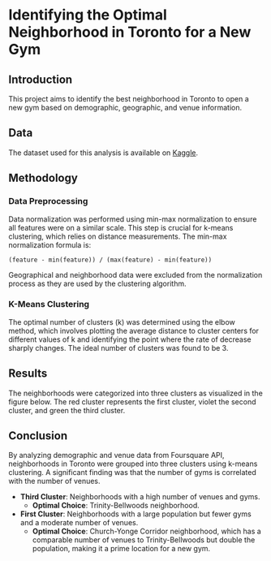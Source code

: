 # Identifying the Optimal Neighborhood in Toronto for a New Gym

## Introduction
This project aims to identify the best neighborhood in Toronto to open a new gym based on demographic, geographic, and venue information. 

## Data
The dataset used for this analysis is available on [Kaggle](https://www.kaggle.com/datasets/youssef19/toronto-neighborhoods-inforamtion).

## Methodology 

### Data Preprocessing
Data normalization was performed using min-max normalization to ensure all features were on a similar scale. This step is crucial for k-means clustering, which relies on distance measurements. The min-max normalization formula is:
```
(feature - min(feature)) / (max(feature) - min(feature))
```
Geographical and neighborhood data were excluded from the normalization process as they are used by the clustering algorithm.

### K-Means Clustering
The optimal number of clusters (k) was determined using the elbow method, which involves plotting the average distance to cluster centers for different values of k and identifying the point where the rate of decrease sharply changes. The ideal number of clusters was found to be 3.

## Results 
The neighborhoods were categorized into three clusters as visualized in the figure below. The red cluster represents the first cluster, violet the second cluster, and green the third cluster.

## Conclusion 
By analyzing demographic and venue data from Foursquare API, neighborhoods in Toronto were grouped into three clusters using k-means clustering. A significant finding was that the number of gyms is correlated with the number of venues.

- **Third Cluster**: Neighborhoods with a high number of venues and gyms.
    - **Optimal Choice**: Trinity-Bellwoods neighborhood.
- **First Cluster**: Neighborhoods with a large population but fewer gyms and a moderate number of venues.
    - **Optimal Choice**: Church-Yonge Corridor neighborhood, which has a comparable number of venues to Trinity-Bellwoods but double the population, making it a prime location for a new gym.

